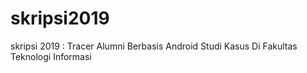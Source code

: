 # skripsi2019
skripsi 2019 : Tracer Alumni Berbasis Android Studi Kasus Di Fakultas Teknologi Informasi
